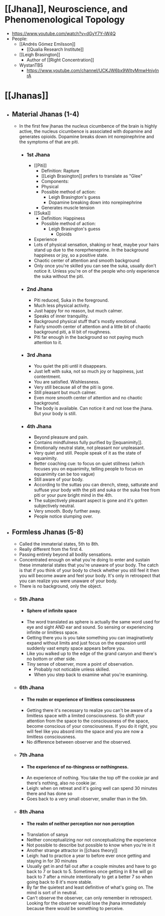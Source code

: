 # [[Jhana]], Neuroscience, and Phenomenological Topology
- https://www.youtube.com/watch?v=dGyY7Y-iW4Q
- People:
	- [[Andrés Gómez Emilsson]]
		- [[Qualia Research Institute]]
	-  [[Leigh Brasington]]
		- Author of [[Right Concentration]]
	- WystanTBS
		- https://www.youtube.com/channel/UCKJW6bx9WItyMmwHniyInrA

# [[Jhanas]]
- ## Material Jhanas (1-4)
	- In the first few jhanas the nucleus cicumbence of the brain is highly active, the nucleus cicumbence is associated with dopamine and generates opioids. Dopamine breaks down int norepinephrine and the symptoms of that are piti.
		- ### 1st Jhana
			-  [[Piti]]
				- Definition: Rapture
				- [[Leigh Brasington]] prefers to translate as "Glee"
				- Components:
				- Physical
				- Possible method of action:
					- Leigh Brasington's guess
					- Dopamine breaking down into norepinephrine
				- Generates muscle tension
			- [[Suka]]
				- Definition: Happiness
				- Possible method of action:
					- Leigh Brasington's guess
						- Opioids
			- Experience
			- Lots of physical sensation, shaking or heat, maybe your hairs stand up due to the noreprheneprine. In the background happiness or joy, so a positive state.
			- Chaotic center of attention and smooth background
			- Only once you're skilled you can see the suka, usually don't notice it. Unless you're on of the people who only experience the suka without the piti.
		- ### 2nd Jhana
			- Piti reduced, Suka in the foreground.
			- Much less physical activity.
			- Just happy for no reason, but much calmer.
			- Speaks of inner tranquility.
			- Background physical stuff that's mostly emotional.
			- Fairly smooth center of attention and a little bit of chaotic background piti, a lil bit of roughness.
			- Piti far enough in the background so not paying much attention to it.
		- ### 3rd Jhana
			- You quiet the piti until it disappears.
			- Just left with suka, not so much joy or happiness, just contentment.
			- You are satisfied. Wishlessness.
			- Very still because all of the piti is gone.
			- Still pleasant but much calmer.
			- Even more smooth center of attention and no chaotic background.
			- The body is available. Can notice it and not lose the jhana. But your body is still.
		- ### 4th Jhana
			- Beyond pleasure and pain.
			- Contains mindfulness fully purified by [[equanimity]].
			- Emotionally neutral state, not pleasant nor unpleasant.
			- Very quiet and still. People speak of it as the state of equanimity.
			- Better coaching cue: to focus on quiet stillness (which focuses you on equanimity, telling people to focus on equanimity can be too vague)
			- Still aware of your body.
			- According to the suttas you can drench, steep, satturate and suffuse your body with the piti and suka or the suka free from piti or your pure bright mind in the 4th.
			- The subjectively pleasant aspect is gone and it's gotten subjectively neutral.
			- Very smooth. Body further away.
			- People notice slumping over.
- ## Formless Jhanas (5-8)
	- Called the immaterial states, 5th to 8th.
	- Really different from the first 4.
	- Passing entirely beyond all bodily sensations.
	- Concentrated enough on what you're doing to enter and sustain these immaterial states that you're unaware of your body. The catch is that if you think of your body to check whether you still feel it then you will become aware and feel your body. It's only in retrospect that you can realize you were unaware of your body.
	- There is no background, only the object.
	- ### 5th Jhana
		- #### Sphere of infinite space
		- The word translated as sphere is actually the same word used for eye and sight AND ear and sound. So sensing or experiencing infinite or limitless space.
		- Getting there you is you take something you can imaginatively expand without limits and just focus on the expansion until suddenly vast empty space appears before you.
		- Like you walked up to the edge of the grand canyon and there's no bottom or other side.
		- Tiny sense of observer, more a point of observation.
			- Probably not noticable unless skilled.
			- When you step back to examine what you're examining.
	- ### 6th Jhana
		- #### The realm or experience of limitless consciousness
		- Getting there it's necessary to realize you can't be aware of a limitless space with a limited consciousness. So shift your attention from the space to the consciousness of the space, become conscious of your consciousness. If you do it right, you will feel like you absord into the space and you are now a limitless consciousness.
		- No difference between observer and the observed.
	- ### 7th Jhana
		- #### The experience of no-thingness or nothingness.
		- An experience of nothing. You take the top off the cookie jar and there's nothing, also no cookie jar.
		- Leigh: when on retreat and it's going well can spend 30 minutes there and has done so
		- Goes back to a very small observer, smaller than in the 5th.
	- ### 8th Jhana
		- #### The realm of neither perception nor non perception
		- Translation of sanya
		- Neither conceptualizing nor not conceptualizing the experience
		- Not possible to describe but possible to know when you're in it
		- Another strange attractor in [[chaos theory]]
		- Leigh: had to practice a year to before ever once getting and staying in for 30 minutes
		- Usually get in and fall out after a couple minutes and have to go back to 7 or back to 5. Sometimes once getting in 8 he will go back to 7 after a minute intentionally to get a better 7 so when going back to 8 it's more stable.
		- By far the quietest and least definitive of what's going on. The mind is sort of in neutral.
		- Can't observe the observer, can only remember in retrospect. Looking for the observer would lose the jhana immediately because there would be something to perceive.



